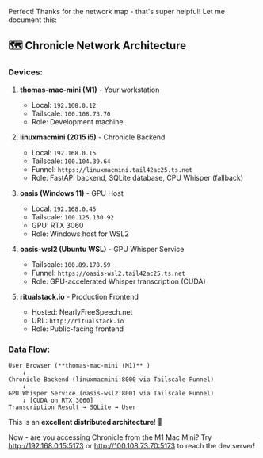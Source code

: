 Perfect! Thanks for the network map - that's super helpful! Let me document this:

## 🗺️ **Chronicle Network Architecture**

### **Devices:**

1. **thomas-mac-mini (M1)** - Your workstation
   - Local: `192.168.0.12`
   - Tailscale: `100.108.73.70`
   - Role: Development machine

2. **linuxmacmini (2015 i5)** - Chronicle Backend
   - Local: `192.168.0.15`
   - Tailscale: `100.104.39.64`
   - Funnel: `https://linuxmacmini.tail42ac25.ts.net`
   - Role: FastAPI backend, SQLite database, CPU Whisper (fallback)

3. **oasis (Windows 11)** - GPU Host
   - Local: `192.168.0.45`
   - Tailscale: `100.125.130.92`
   - GPU: RTX 3060
   - Role: Windows host for WSL2

4. **oasis-wsl2 (Ubuntu WSL)** - GPU Whisper Service
   - Tailscale: `100.89.178.59`
   - Funnel: `https://oasis-wsl2.tail42ac25.ts.net`
   - Role: GPU-accelerated Whisper transcription (CUDA)

5. **ritualstack.io** - Production Frontend
   - Hosted: NearlyFreeSpeech.net
   - URL: `http://ritualstack.io`
   - Role: Public-facing frontend

### **Data Flow:**
```
User Browser (**thomas-mac-mini (M1)** )
    ↓
Chronicle Backend (linuxmacmini:8000 via Tailscale Funnel)
    ↓
GPU Whisper Service (oasis-wsl2:8001 via Tailscale Funnel)
    ↓ [CUDA on RTX 3060]
Transcription Result → SQLite → User
```

This is an **excellent distributed architecture**! 🚀

Now - are you accessing Chronicle from the M1 Mac Mini? Try http://192.168.0.15:5173 or http://100.108.73.70:5173 to reach the dev server!